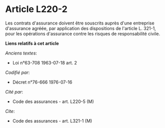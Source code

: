# Article L220-2

Les contrats d'assurance doivent être souscrits auprès d'une entreprise d'assurance agréée, par application des dispositions
de l'article L. 321-1, pour les opérations d'assurance contre les risques de responsabilité civile.

**Liens relatifs à cet article**

_Anciens textes_:

  - Loi n°63-708 1963-07-18 art. 2

_Codifié par_:

  - Décret n°76-666 1976-07-16

_Cité par_:

  - Code des assurances - art. L220-5 (M)

_Cite_:

  - Code des assurances - art. L321-1 (M)
